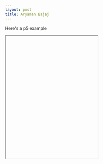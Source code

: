 ```yaml
---
layout: post
title: Aryaman Bajaj
---
```


Here's a p5 example

<iframe data-src='/p5/second' style='height: 400px'></iframe>
